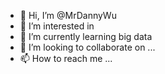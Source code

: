 - 👋 Hi, I’m @MrDannyWu
- 👀 I’m interested in 
- 🌱 I’m currently learning big data
- 💞️ I’m looking to collaborate on ...
- 📫 How to reach me ...

<!---
MrDannyWu/MrDannyWu is a ✨ special ✨ repository because its `README.md` (this file) appears on your GitHub profile.
You can click the Preview link to take a look at your changes.
--->
